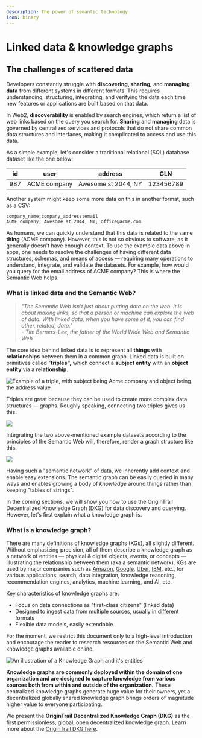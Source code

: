 ```yaml
---
description: The power of semantic technology
icon: binary
---
```


# Linked data & knowledge graphs

## The challenges of scattered data

Developers constantly struggle with **discovering, sharing,** and **managing data** from different systems in different formats. This requires understanding, structuring, integrating, and verifying the data each time new features or applications are built based on that data.

In Web2, **discoverability** is enabled by search engines, which return a list of web links based on the query you search for. **Sharing** and **managing** data is governed by centralized services and protocols that do not share common data structures and interfaces, making it complicated to access and use this data.

As a simple example, let's consider a traditional relational (SQL) database dataset like the one below:

| id  | user         | address             | GLN       |
| --- | ------------ | ------------------- | --------- |
| 987 | ACME company | Awesome st 2044, NY | 123456789 |

Another system might keep some more data on this in another format, such as a CSV:

```
company_name;company_address;email
ACME company; Awesome st 2044, NY; office@acme.com
```

As humans, we can quickly understand that this data is related to the same **thing** (ACME company). However, this is not so obvious to software, as it generally doesn't have enough context. To use the example data above in apps, one needs to resolve the challenges of having different data structures, schemas, and means of access — requiring many operations to understand, integrate, and validate the datasets. For example, how would you query for the email address of ACME company? This is where the Semantic Web helps.

### What is linked data and the Semantic Web?

> _"The Semantic Web isn't just about putting data on the web. It is about making links, so that a person or machine can explore the web of data. With linked data, when you have some of it, you can find other, related, data."_ \
> _- Tim Berners-Lee, the father of the World Wide Web and Semantic Web_

The core idea behind linked data is to represent all **things** with **relationships** between them in a common graph. Linked data is built on primitives called "**triples",** which connect a **subject entity** with an **object entity** via a **relationship**.

![Example of a triple, with subject being Acme company and object being the address value](../.gitbook/assets/01.jpg)

Triples are great because they can be used to create more complex data structures — graphs. Roughly speaking, connecting two triples gives us this.

![](../.gitbook/assets/2.jpg)

Integrating the two above-mentioned example datasets according to the principles of the Semantic Web will, therefore, render a graph structure like this.

![](../.gitbook/assets/3.jpg)



Having such a "semantic network" of data, we inherently add context and enable easy extensions. The semantic graph can be easily queried in many ways and enables growing a body of _knowledge_ around things rather than keeping "tables of strings".&#x20;

In the coming sections, we will show you how to use the OriginTrail Decentralized Knowledge Graph (DKG) for data discovery and querying. However, let's first explain what a knowledge graph is.

### What is a knowledge graph?

There are many definitions of knowledge graphs (KGs), all slightly different. Without emphasizing precision, all of them describe a knowledge graph as a network of entities — physical & digital objects, events, or concepts — illustrating the relationship between them (aka a semantic network). KGs are used by major companies such as [Amazon](http://lunadong.com/talks/PG.pdf), [Google](https://en.wikipedia.org/wiki/Google_Knowledge_Graph), [Uber](https://www.youtube.com/watch?v=r3yMSl5NB_Q), [IBM](https://www.ibm.com/cloud/learn/knowledge-graph), etc., for various applications: search, data integration, knowledge reasoning, recommendation engines, analytics, machine learning, and AI, etc.&#x20;

Key characteristics of knowledge graphs are:

* Focus on data connections as "first-class citizens" (linked data)
* Designed to ingest data from multiple sources, usually in different formats
* Flexible data models, easily extendable

For the moment, we restrict this document only to a high-level introduction and encourage the reader to research resources on the Semantic Web and knowledge graphs available online.

![An illustration of a Knowledge Graph and it's entities](https://lh4.googleusercontent.com/1rOyzC751vA96QcoPOOavfy_RlkKuEofhJ8M9I9KHSK_XCPuW5HxAvIioqSqFROkNMbEqD0Muq0yGKAHSA4ZqIYQgtsz-J0pmBJ64bzZARoHXOdMMNoA3VdD40yoTTLbhyyPfn4Rs7CS)

**Knowledge graphs are commonly deployed within the domain of one organization and are designed to capture knowledge from various sources both from within and outside of the organization.** These centralized knowledge graphs generate huge value for their owners, yet a decentralized globally shared knowledge graph brings orders of magnitude higher value to everyone participating.&#x20;

We present the **OriginTrail Decentralized Knowledge Graph (DKG)** as the first permissionless, global, open decentralized knowledge graph. Learn more about the [OriginTrail DKG here](../key-concepts/decentralized-knowle-dge-graph-dkg.md).

